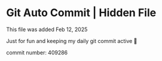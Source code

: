 # Git Auto Commit | Hidden File

This file was added Feb 12, 2025

Just for fun and keeping my daily git commit active 🤪

commit number: 409286
